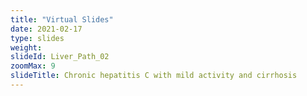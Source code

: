 ```yaml
---
title: "Virtual Slides"
date: 2021-02-17
type: slides
weight:
slideId: Liver_Path_02
zoomMax: 9
slideTitle: Chronic hepatitis C with mild activity and cirrhosis
---
```

